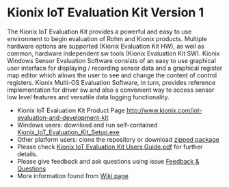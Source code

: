 # Kionix IoT Evaluation Kit Version 1

The Kionix IoT Evaluation Kit provides a powerful and easy to use environment to begin evaluation of Rohm and Kionix products. Multiple hardware options are supported (Kionix Evaluation Kit HW), as well as common, hardware independent sw tools (Kionix Evaluation Kit SW). Kionix Windows Sensor Evaluation Software consists of an easy to use graphical user interface for displaying / recording sensor data and a graphical register map editor which allows the user to see and change the content of control registers. Kionix Multi-OS Evaluation Software, in turn, provides reference implementation for driver sw and also a convenient way to access sensor low level features and versatile data logging functionality.

* Kionix IoT Evaluation Kit Product Page http://www.kionix.com/iot-evaluation-and-development-kit
* Windows users: download and run self-contained [Kionix_IoT_Evaluation_Kit_Setup.exe](https://github.com/RohmSemiconductor/Kionix-IoT-Evaluation-Kit/releases/download/v1.0.5/Kionix_IoT_Evaluation_Kit_Setup.exe)
* Other platform users: clone the repository or download [zipped package](https://github.com/RohmSemiconductor/Kionix-IoT-Evaluation-Kit/archive/master.zip)
* Please check [Kionix IoT Evaluation Kit Users Guide.pdf](https://github.com/RohmSemiconductor/Kionix-IoT-Evaluation-Kit/blob/master/Kionix%20IoT%20Evaluation%20Kit%20Users%20Guide.pdf) for further details.
* Please give feedback and ask questions using issue [Feedback & Questions](https://github.com/RohmSemiconductor/Kionix-IoT-Evaluation-Kit/issues/1)
* More information found from [Wiki page](https://github.com/RohmSemiconductor/Kionix-IoT-Evaluation-Kit/wiki)
